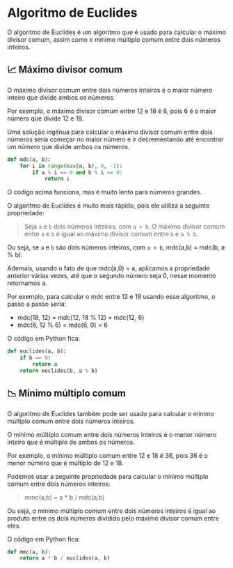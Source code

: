 # Algoritmo de Euclides

O algoritmo de Euclides é um algoritmo que é usado para calcular o máximo divisor comum, assim como o mínimo múltiplo comum entre dois números inteiros.

## 📈 Máximo divisor comum

O máximo divisor comum entre dois números inteiros é o maior número inteiro que divide ambos os números.

Por exemplo, o máximo divisor comum entre 12 e 18 é 6, pois 6 é o maior número que divide 12 e 18.

Uma solução ingênua para calcular o máximo divisor comum entre dois números seria começar no maior número e ir decrementando até encontrar um número que divide ambos os números.

```py
def mdc(a, b):
    for i in range(max(a, b), 0, -1):
        if a % i == 0 and b % i == 0:
            return i
```

O código acima funciona, mas é muito lento para números grandes.

O algoritmo de Euclides é muito mais rápido, pois ele utiliza a seguinte propriedade:

> Seja `a` e `b` dois números inteiros, com `a > b`. O máximo divisor comum entre `a` e `b` é igual ao máximo divisor comum entre `b` e `a % b`.

Ou seja, se `a` e `b` são dois números inteiros, com `a > b`, mdc(a,b) = mdc(b, a % b).

Ademais, usando o fato de que mdc(a,0) = a, aplicamos a propriedade anterior várias vezes, até que o segundo número seja 0, nesse momento retornamos a.

Por exemplo, para calcular o mdc entre 12 e 18 usando esse algoritmo, o passo a passo seria:

- mdc(18, 12) = mdc(12, 18 % 12) = mdc(12, 6)
- mdc(6, 12 % 6) = mdc(6, 0) = 6

O código em Python fica:

```py
def euclides(a, b):
    if b == 0:
        return a
    return euclides(b, a % b)
```

## 📉 Mínimo múltiplo comum

O algoritmo de Euclides também pode ser usado para calcular o mínimo múltiplo comum entre dois números inteiros.

O mínimo múltiplo comum entre dois números inteiros é o menor número inteiro que é múltiplo de ambos os números.

Por exemplo, o mínimo múltiplo comum entre 12 e 18 é 36, pois 36 é o menor número que é múltiplo de 12 e 18.

Podemos usar a seguinte propriedade para calcular o mínimo múltiplo comum entre dois números inteiros:

> mmc(a,b) = a * b / mdc(a,b)

Ou seja, o mínimo múltiplo comum entre dois números inteiros é igual ao produto entre os dois números dividido pelo máximo divisor comum entre eles.

O código em Python fica:

```py
def mmc(a, b):
    return a * b / euclides(a, b)
```
